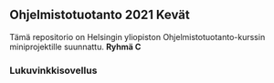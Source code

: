 ## Ohjelmistotuotanto 2021 Kevät

Tämä repositorio on Helsingin yliopiston Ohjelmistotuotanto-kurssin miniprojektille suunnattu. 
**Ryhmä C**

### Lukuvinkkisovellus 
